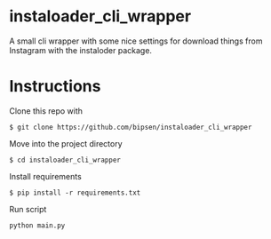 # instaloader_cli_wrapper
A small cli wrapper with some nice settings for download things from Instagram with the instaloder package.

# Instructions

Clone this repo with 

`$ git clone https://github.com/bipsen/instaloader_cli_wrapper`

Move into the project directory 

`$ cd instaloader_cli_wrapper`

Install requirements

`$ pip install -r requirements.txt`

Run script

`python main.py`
